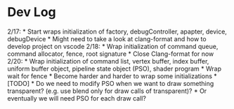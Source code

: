 # Dev Log

2/17: 
	* Start wraps initialization of factory, debugController, apapter, device, debugDevice
	* Might need to take a look at clang-format and how to develop project on vscode
2/18:
	* Wrap initialization of command queue, command allocator, fence, root signature
	* Close Clang-format for now
2/20:
	* Wrap initialization of command list, vertex buffer, index buffer, uniform buffer object, pipeline state object (PSO), shader program
	* Wrap wait for fence
	* Become harder and harder to wrap some initializations
	* [TODO]
		* Do we need to modify PSO when we want to draw something transparent? (e.g. use blend only for draw calls of transparent)?
		* Or eventually we will need PSO for each draw call?